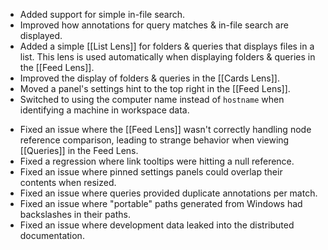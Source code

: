 + Added support for simple in-file search.
+ Improved how annotations for query matches & in-file search are displayed.
+ Added a simple [[List Lens]] for folders & queries that displays files in a list. This lens is used automatically when displaying folders & queries in the [[Feed Lens]].
+ Improved the display of folders & queries in the [[Cards Lens]].
+ Moved a panel's settings hint to the top right in the [[Feed Lens]].
+ Switched to using the computer name instead of `hostname` when identifying a machine in workspace data.
- Fixed an issue where the [[Feed Lens]] wasn't correctly handling node reference comparison, leading to strange behavior when viewing [[Queries]] in the Feed Lens.
- Fixed a regression where link tooltips were hitting a null reference.
- Fixed an issue where pinned settings panels could overlap their contents when resized.
- Fixed an issue where queries provided duplicate annotations per match.
- Fixed an issue where "portable" paths generated from Windows had backslashes in their paths.
- Fixed an issue where development data leaked into the distributed documentation.